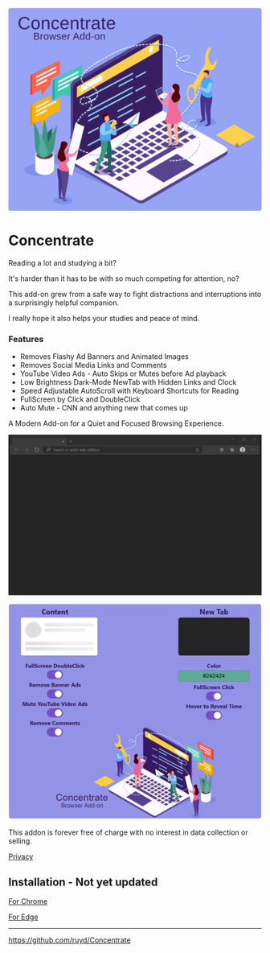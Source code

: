 ![Image](images/Concentrate.svg)

# Concentrate

Reading a lot and studying a bit?

It's harder than it has to be with so much competing for attention, no?

This add-on grew from a safe way to fight distractions and interruptions into a surprisingly helpful companion.

I really hope it also helps your studies and peace of mind.

### Features

- Removes Flashy Ad Banners and Animated Images
- Removes Social Media Links and Comments
- YouTube Video Ads - Auto Skips or Mutes before Ad playback
- Low Brightness Dark-Mode NewTab with Hidden Links and Clock
- Speed Adjustable AutoScroll with Keyboard Shortcuts for Reading
- FullScreen by Click and DoubleClick
- Auto Mute - CNN and anything new that comes up

A Modern Add-on for a Quiet and Focused Browsing Experience.

![Image](visuals/ConcentrateUI.gif)

![Image](visuals/Options.png)

This addon is forever free of charge with no interest in data collection or selling.

[Privacy](PRIVACY.TXT)

## Installation - Not yet updated

[For Chrome](https://chrome.google.com/webstore/detail/goecnaonchbggnbifdlgcdflabaiilpj)

[For Edge](https://microsoftedge.microsoft.com/addons/detail/mmlolmfkhnilblibmnalmkinojfpcckh)

---

https://github.com/ruyd/Concentrate
